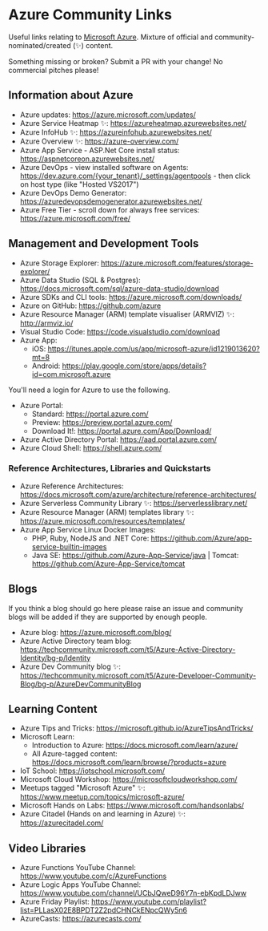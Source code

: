 # Azure Community Links
Useful links relating to [Microsoft Azure](https://azure.microsoft.com/). Mixture of official and community-nominated/created (:sparkles:) content.

Something missing or broken? Submit a PR with your change! No commercial pitches please!

## Information about Azure

- Azure updates: https://azure.microsoft.com/updates/
- Azure Service Heatmap :sparkles:: https://azureheatmap.azurewebsites.net/
- Azure InfoHub :sparkles:: https://azureinfohub.azurewebsites.net/
- Azure Overview :sparkles:: https://azure-overview.com/
- Azure App Service - ASP.Net Core install status: https://aspnetcoreon.azurewebsites.net/
- Azure DevOps - view installed software on Agents: https://dev.azure.com/{your_tenant}/_settings/agentpools - then click on host type (like "Hosted VS2017")
- Azure DevOps Demo Generator: https://azuredevopsdemogenerator.azurewebsites.net/
- Azure Free Tier - scroll down for always free services: https://azure.microsoft.com/free/

## Management and Development Tools

- Azure Storage Explorer: https://azure.microsoft.com/features/storage-explorer/
- Azure Data Studio (SQL & Postgres): https://docs.microsoft.com/sql/azure-data-studio/download
- Azure SDKs and CLI tools: https://azure.microsoft.com/downloads/
- Azure on GitHub: https://github.com/azure
- Azure Resource Manager (ARM) template visualiser (ARMVIZ) :sparkles:: http://armviz.io/
- Visual Studio Code: https://code.visualstudio.com/download
- Azure App: 
  - iOS: https://itunes.apple.com/us/app/microsoft-azure/id1219013620?mt=8
  - Android: https://play.google.com/store/apps/details?id=com.microsoft.azure
 
 You'll need a login for Azure to use the following.
 
 - Azure Portal: 
   - Standard: https://portal.azure.com/
   - Preview: https://preview.portal.azure.com/
   - Download It!: https://portal.azure.com/App/Download/
 - Azure Active Directory Portal: https://aad.portal.azure.com/
 - Azure Cloud Shell: https://shell.azure.com/
 
### Reference Architectures, Libraries and Quickstarts
 
 - Azure Reference Architectures: https://docs.microsoft.com/azure/architecture/reference-architectures/
 - Azure Serverless Community Library :sparkles:: https://serverlesslibrary.net/
 - Azure Resource Manager (ARM) templates library :sparkles:: https://azure.microsoft.com/resources/templates/
 - Azure App Service Linux Docker Images:
   - PHP, Ruby, NodeJS and .NET Core: https://github.com/Azure/app-service-builtin-images
   - Java SE: https://github.com/Azure-App-Service/java | Tomcat: https://github.com/Azure-App-Service/tomcat
 
## Blogs

If you think a blog should go here please raise an issue and community blogs will be added if they are supported by enough people.

- Azure blog: https://azure.microsoft.com/blog/
- Azure Active Directory team blog: https://techcommunity.microsoft.com/t5/Azure-Active-Directory-Identity/bg-p/Identity
- Azure Dev Community blog :sparkles:: https://techcommunity.microsoft.com/t5/Azure-Developer-Community-Blog/bg-p/AzureDevCommunityBlog

## Learning Content

- Azure Tips and Tricks: https://microsoft.github.io/AzureTipsAndTricks/
- Microsoft Learn:
  - Introduction to Azure: https://docs.microsoft.com/learn/azure/
  - All Azure-tagged content: https://docs.microsoft.com/learn/browse/?products=azure
- IoT School: https://iotschool.microsoft.com/
- Microsoft Cloud Workshop: https://microsoftcloudworkshop.com/
- Meetups tagged "Microsoft Azure" :sparkles:: https://www.meetup.com/topics/microsoft-azure/
- Microsoft Hands on Labs: https://www.microsoft.com/handsonlabs/
- Azure Citadel (Hands on and learning in Azure) :sparkles:: https://azurecitadel.com/

## Video Libraries

- Azure Functions YouTube Channel: https://www.youtube.com/c/AzureFunctions
- Azure Logic Apps YouTube Channel: https://www.youtube.com/channel/UCbJQweD96Y7n-ebKpdLDJww
- Azure Friday Playlist: https://www.youtube.com/playlist?list=PLLasX02E8BPDT2Z2pdCHNCkENpcQWy5n6
- AzureCasts: https://azurecasts.com/
